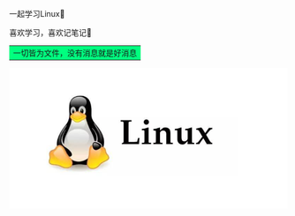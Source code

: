 一起学习Linux:blue_heart:

喜欢学习，喜欢记笔记:dog:

<table><tr><td bgcolor=#00FF7F>一切皆为文件，没有消息就是好消息</td></tr></table>


![1633169952712](./images/1/03.png)

